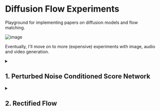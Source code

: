 # Diffusion Flow Experiments

Playground for implementing papers on diffusion models and flow matching.

<!-- ![CFM Loss](https://latex.codecogs.com/png.image?\dpi{400}\bg_white\displaystyle%20\mathcal{L}_{\mathrm{CFM}}(\theta)%20=%20\mathbb{E}_{t,%20q(x_1),%20p(x_0)}%20\big\lVert%20v_t(\psi_t(x_0))%20-%20\frac{d}{dt}\psi_t(x_0)\big\rVert^2) -->

![image](https://github.com/user-attachments/assets/b3c66b94-8fa3-4307-a78f-c6327f738f9a)


Eventually, I'll move on to more (expensive) experiments with image, audio and video generation.

<details>
  <summary>
  
  ## 1. Perturbed Noise Conditioned Score Network</strong>
  
  </summary>

  Paper: [Generative Modeling by Estimating Gradients of the Data Distribution](https://arxiv.org/abs/1907.05600)

  [Notebook](https://github.com/avramdj/diffy/blob/main/src/1_perturbed_ncsn.ipynb)
  
  
  ### The vector field generated by the NCSN
  
  ![image1](https://github.com/user-attachments/assets/5affd982-6646-48cb-bd39-88714be8a80e)
  
  ### Sampling via langevin dynamics
  
  ![image2](https://github.com/user-attachments/assets/ea38069a-4457-4d7e-8b23-97f1e08f143f)

</details>


<details>
  <summary>
  
  ## 2. Rectified Flow</strong>
  
  </summary>

  Paper: [Flow Straight and Fast: Learning to Generate and Transfer Data with Rectified Flow](https://arxiv.org/abs/2209.03003)
  
  Paper: [Flow Matching for Generative Modeling](https://arxiv.org/abs/2210.02747)

  [Notebook](https://github.com/avramdj/diffy/blob/main/src/2_rectified_flow.ipynb)
  
  
  ### Flow Matching
  
  ![image](https://github.com/user-attachments/assets/58db0571-dc33-40d5-a884-621d92066164)
  
  ### Rectified Flow with straight trajectories - 2nd reflow iteration

  ![image](https://github.com/user-attachments/assets/89ef9310-7efa-4280-a4b0-acb98508e1a5)

</details>



